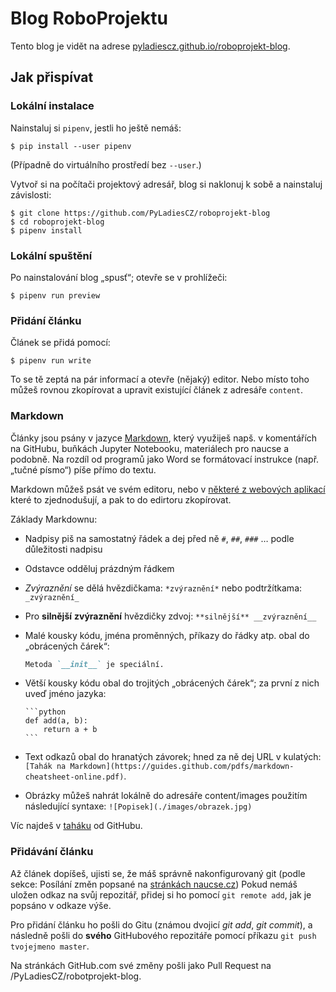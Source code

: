 # Blog RoboProjektu

Tento blog je vidět na adrese [pyladiescz.github.io/roboprojekt-blog](https://pyladiescz.github.io/roboprojekt-blog).

## Jak přispívat

### Lokální instalace

Nainstaluj si `pipenv`, jestli ho ještě nemáš:
```
$ pip install --user pipenv
```
(Případně do virtuálního prostředí bez `--user`.)

Vytvoř si na počítači projektový adresář, blog si naklonuj k sobě a nainstaluj závislosti:

```console
$ git clone https://github.com/PyLadiesCZ/roboprojekt-blog
$ cd roboprojekt-blog
$ pipenv install
```
### Lokální spuštění
Po nainstalování blog „spusť“; otevře se v prohlížeči:
```console
$ pipenv run preview
```
### Přidání článku
Článek se přidá pomocí:
```
$ pipenv run write
```
To se tě zeptá na pár informací a otevře (nějaký) editor.
Nebo místo toho můžeš rovnou zkopírovat a upravit existující článek z adresáře `content`.

### Markdown

Články jsou psány v jazyce [Markdown](https://guides.github.com/pdfs/markdown-cheatsheet-online.pdf), který využiješ napš. v komentářích na GitHubu, buňkách Jupyter Notebooku, materiálech pro naucse a podobně. Na rozdíl od programů jako Word se formátovací instrukce (např. „tučné písmo“) píše přímo do textu.

Markdown můžeš psát ve svém editoru, nebo v [některé z webových aplikací](https://stackedit.io/app) které to zjednodušují, a pak to do edirtoru zkopírovat.

Základy Markdownu:

* Nadpisy piš na samostatný řádek a dej před ně `#`, `##`, `###` … podle důležitosti nadpisu
* Odstavce odděluj prázdným řádkem
* *Zvýraznění* se dělá hvězdičkama: `*zvýraznění*` nebo podtržítkama: `_zvýraznění_`
* Pro **silnější** __zvýraznění__  hvězdičky zdvoj: `**silnější** __zvýraznění__`
* Malé kousky kódu, jména proměnných, příkazy do řádky atp. obal do „obrácených čárek“:
  ```markdown
  Metoda `__init__` je speciální.
  ```
* Větší kousky kódu obal do trojitých „obrácených čárek“; za první z nich uveď jméno jazyka:

      ```python
      def add(a, b):
          return a + b
      ```
* Text odkazů obal do hranatých závorek; hned za ně dej URL v kulatých: `[Tahák na Markdown](https://guides.github.com/pdfs/markdown-cheatsheet-online.pdf)`.
* Obrázky můžeš nahrát lokálně do adresáře content/images použitím následující syntaxe: `![Popisek](./images/obrazek.jpg)`

Víc najdeš v [taháku](https://guides.github.com/pdfs/markdown-cheatsheet-online.pdf) od GitHubu.

### Přidávání článku

Až článek dopíšeš, ujisti se, že máš správně nakonfigurovaný git (podle sekce: Posílání změn popsané na [stránkách naucse.cz](https://naucse.python.cz/2018/pyladies-brno-podzim/git/collaboration/))
Pokud nemáš uložen odkaz na svůj repozitář, přidej si ho pomocí `git remote add`, jak je popsáno v odkaze výše.

Pro přidání článku ho pošli do Gitu (známou dvojicí *git add*, *git commit*), a následně pošli do **svého** GitHubového repozitáře pomocí příkazu `git push tvojejmeno master`.

Na stránkách GitHub.com své změny pošli jako Pull Request na /PyLadiesCZ/robotprojekt-blog.

